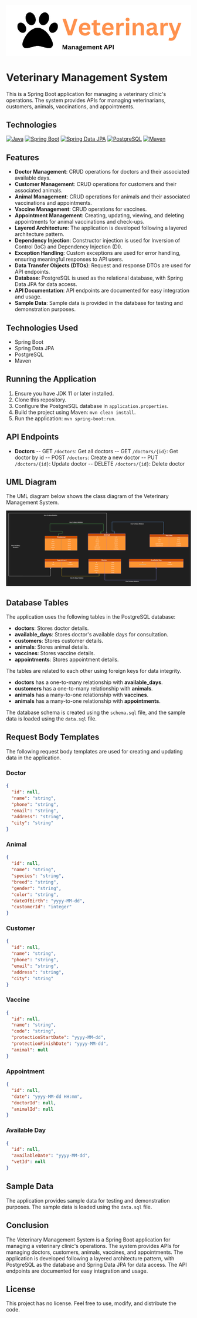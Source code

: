 ![veterinary](/static/logo.png)

# Veterinary Management System

This is a Spring Boot application for managing a veterinary clinic's operations. The system provides APIs for managing veterinarians, customers, animals, vaccinations, and appointments.

## Technologies

[![Java](https://img.shields.io/badge/Java-21.09-brightgreen)](https://www.java.com/)
[![Spring Boot](https://img.shields.io/badge/Spring%20Boot-2.5.4-brightgreen)](https://spring.io/projects/spring-boot)
[![Spring Data JPA](https://img.shields.io/badge/Spring%20Data%20JPA-2.5.4-brightgreen)](https://spring.io/projects/spring-data-jpa)
[![PostgreSQL](https://img.shields.io/badge/PostgreSQL-16.0-brightgreen)](https://www.postgresql.org/)
[![Maven](https://img.shields.io/badge/Maven-3.8.2-brightgreen)](https://maven.apache.org/)

## Features

- **Doctor Management**: CRUD operations for doctors and their associated available days.
- **Customer Management**: CRUD operations for customers and their associated animals.
- **Animal Management**: CRUD operations for animals and their associated vaccinations and appointments.
- **Vaccine Management**: CRUD operations for vaccines.
- **Appointment Management**: Creating, updating, viewing, and deleting appointments for animal vaccinations and check-ups.
- **Layered Architecture**: The application is developed following a layered architecture pattern.
- **Dependency Injection**: Constructor injection is used for Inversion of Control (IoC) and Dependency Injection (DI).
- **Exception Handling**: Custom exceptions are used for error handling, ensuring meaningful responses to API users.
- **Data Transfer Objects (DTOs)**: Request and response DTOs are used for API endpoints.
- **Database**: PostgreSQL is used as the relational database, with Spring Data JPA for data access.
- **API Documentation**: API endpoints are documented for easy integration and usage.
- **Sample Data**: Sample data is provided in the database for testing and demonstration purposes.

## Technologies Used

- Spring Boot
- Spring Data JPA
- PostgreSQL
- Maven

## Running the Application

1. Ensure you have JDK 11 or later installed.
2. Clone this repository.
3. Configure the PostgreSQL database in `application.properties`.
4. Build the project using Maven: `mvn clean install`.
5. Run the application: `mvn spring-boot:run`.

## API Endpoints

- **Doctors**
-- GET `/doctors`: Get all doctors
-- GET `/doctors/{id}`: Get doctor by id
-- POST `/doctors`: Create a new doctor
-- PUT `/doctors/{id}`: Update doctor
-- DELETE `/doctors/{id}`: Delete doctor



## UML Diagram

The UML diagram below shows the class diagram of the Veterinary Management System.

![UML Diagram](/static/uml.png)

## Database Tables

The application uses the following tables in the PostgreSQL database:

- **doctors**: Stores doctor details.
- **available_days**: Stores doctor's available days for consultation.
- **customers**: Stores customer details.
- **animals**: Stores animal details.
- **vaccines**: Stores vaccine details.
- **appointments**: Stores appointment details.

The tables are related to each other using foreign keys for data integrity.

- **doctors** has a one-to-many relationship with **available_days**.
- **customers** has a one-to-many relationship with **animals**.
- **animals** has a many-to-one relationship with **vaccines**.
- **animals** has a many-to-one relationship with **appointments**.

The database schema is created using the `schema.sql` file, and the sample data is loaded using the `data.sql` file.

## Request Body Templates

The following request body templates are used for creating and updating data in the application.

### Doctor
  
  ```json
  {
    "id": null,
    "name": "string",
    "phone": "string",
    "email": "string",
    "address": "string",
    "city": "string"
  }
  ```

### Animal

```json
{
  "id": null,
  "name": "string",
  "species": "string",
  "breed": "string",
  "gender": "string",
  "color": "string",
  "dateOfBirth": "yyyy-MM-dd",
  "customerId": "integer"
}

```

### Customer

```json
{
  "id": null,
  "name": "string",
  "phone": "string",
  "email": "string",
  "address": "string",
  "city": "string"
}

```

### Vaccine

```json
{
  "id": null,
  "name": "string",
  "code": "string",
  "protectionStartDate": "yyyy-MM-dd",
  "protectionFinishDate": "yyyy-MM-dd",
  "animal": null
}
```

### Appointment

```json
{
  "id": null,
  "date": "yyyy-MM-dd HH:mm",
  "doctorId": null,
  "animalId": null
}
```

### Available Day

```json
{
  "id": null,
  "availableDate": "yyyy-MM-dd",
  "vetId": null
}
```

## Sample Data

The application provides sample data for testing and demonstration purposes. The sample data is loaded using the `data.sql` file.


## Conclusion

The Veterinary Management System is a Spring Boot application for managing a veterinary clinic's operations. The system provides APIs for managing doctors, customers, animals, vaccines, and appointments. The application is developed following a layered architecture pattern, with PostgreSQL as the database and Spring Data JPA for data access. The API endpoints are documented for easy integration and usage.

## License

This project has no license. Feel free to use, modify, and distribute the code.

